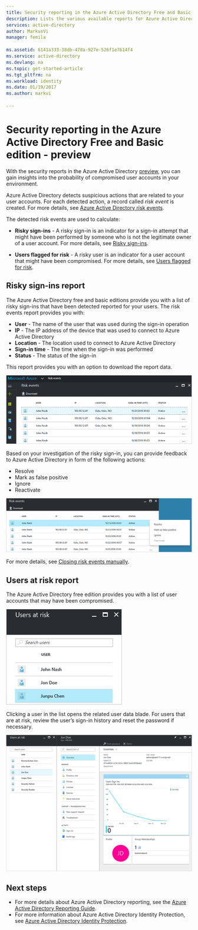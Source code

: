 ```yaml
---
title: Security reporting in the Azure Active Directory Free and Basic edition - preview | Microsoft Docs
description: Lists the various available reports for Azure Active Directory preview
services: active-directory
author: MarkusVi
manager: femila

ms.assetid: 6141a333-38db-478a-927e-526f1e7614f4
ms.service: active-directory
ms.devlang: na
ms.topic: get-started-article
ms.tgt_pltfrm: na
ms.workload: identity
ms.date: 01/19/2017
ms.author: markvi

---
```

# Security reporting in the Azure Active Directory Free and Basic edition - preview

With the security reports in the Azure Active Directory [preview](active-directory-preview-explainer.md), you can gain insights into the probability of compromised user accounts in your environment. 

Azure Active Directory detects suspicious actions that are related to your user accounts. For each detected action, a record called *risk event* is created. For more details, see [Azure Active Directory risk events](active-directory-identity-protection-risk-events.md). 

The detected risk events are used to calculate:

- **Risky sign-ins** - A risky sign-in is an indicator for a sign-in attempt that might have been performed by someone who is not the legitimate owner of a user account. For more details, see [Risky sign-ins](active-directory-identityprotection.md#risky-sign-ins). 

- **Users flagged for risk** - A risky user is an indicator for a user account that might have been compromised. For more details, see [Users flagged for risk](active-directory-identityprotection.md#users-flagged-for-risk).  


## Risky sign-ins report

The Azure Active Directory free and basic editions provide you with a list of risky sign-ins that have been detected reported for your users. The risk events report provides you with:

- **User** - The name of the user that was used during the sign-in operation
- **IP** - The IP address of the device that was used to connect to Azure Active Directory
- **Location** - The location used to connect to Azure Active Directory
- **Sign-in time** - The time when the sign-in was performed
- **Status** - The status of the sign-in

This report provides you with an option to download the report data.

![Reporting](./media/active-directory-reporting-security-azure-portal-free-basic/01.png)

Based on your investigation of the risky sign-in, you can provide feedback to Azure Active Directory in form of the following actions:

- Resolve
- Mark as false positive
- Ignore
- Reactivate

![Reporting](./media/active-directory-reporting-security-azure-portal-free-basic/21.png)

For more details, see [Closing risk events manually](active-directory-identityprotection.md#closing-risk-events-manually).


## Users at risk report

The Azure Active Directory free edition provides you with a list of user accounts that may have been compromised. 


![Reporting](./media/active-directory-reporting-security-azure-portal-free-basic/03.png)

Clicking a user in the list opens the related user data blade.
For users that are at risk, review the user’s sign-in history and reset the password if necessary.

![Reporting](./media/active-directory-reporting-security-azure-portal-free-basic/46.png)



## Next steps

- For more details about Azure Active Directory reporting, see the [Azure Active Directory Reporting Guide](active-directory-reporting-guide.md).
- For more information about Azure Active Directory Identity Protection, see [Azure Active Directory Identity Protection](active-directory-identityprotection.md).

